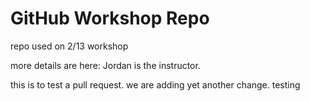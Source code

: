 # GitHub Workshop Repo

repo used on 2/13 workshop

more details are here:
Jordan is the instructor.

this is to test a pull request.
we are  adding yet another change.
testing